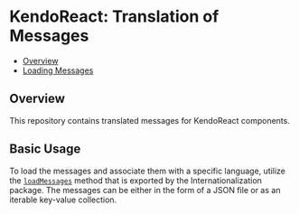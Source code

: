 # KendoReact: Translation of Messages

* [Overview](https://www.telerik.com/kendo-react-ui/components/intl/l10n/#toc-translation-of-messages)
* [Loading Messages](https://www.telerik.com/kendo-react-ui/components/intl/l10n/loading-messages/)

## Overview

This repository contains translated messages for KendoReact components.

## Basic Usage

To load the messages and associate them with a specific language, utilize the [`loadMessages`](https://www.telerik.com/kendo-react-ui/components/intl/api/loadMessages/) method that is exported by the Internationalization package. The messages can be either in the form of a JSON file or as an iterable key-value collection.
